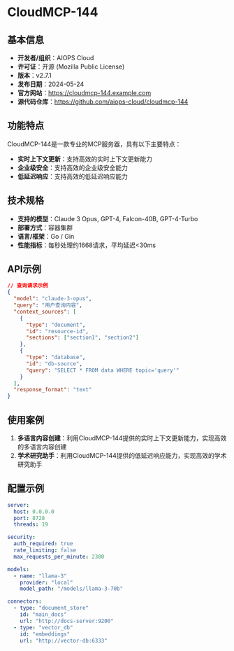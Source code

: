 # CloudMCP-144

## 基本信息

- **开发者/组织**：AIOPS Cloud
- **许可证**：开源 (Mozilla Public License)
- **版本**：v2.7.1
- **发布日期**：2024-05-24
- **官方网站**：https://cloudmcp-144.example.com
- **源代码仓库**：https://github.com/aiops-cloud/cloudmcp-144

## 功能特点

CloudMCP-144是一款专业的MCP服务器，具有以下主要特点：

- **实时上下文更新**：支持高效的实时上下文更新能力
- **企业级安全**：支持高效的企业级安全能力
- **低延迟响应**：支持高效的低延迟响应能力


## 技术规格

- **支持的模型**：Claude 3 Opus, GPT-4, Falcon-40B, GPT-4-Turbo
- **部署方式**：容器集群
- **语言/框架**：Go / Gin
- **性能指标**：每秒处理约1668请求，平均延迟<30ms

## API示例

```json
// 查询请求示例
{
  "model": "claude-3-opus",
  "query": "用户查询内容",
  "context_sources": [
    {
      "type": "document",
      "id": "resource-id",
      "sections": ["section1", "section2"]
    },
    {
      "type": "database",
      "id": "db-source",
      "query": "SELECT * FROM data WHERE topic='query'"
    }
  ],
  "response_format": "text"
}
```

## 使用案例

1. **多语言内容创建**：利用CloudMCP-144提供的实时上下文更新能力，实现高效的多语言内容创建
2. **学术研究助手**：利用CloudMCP-144提供的低延迟响应能力，实现高效的学术研究助手


## 配置示例

```yaml
server:
  host: 0.0.0.0
  port: 8728
  threads: 19

security:
  auth_required: true
  rate_limiting: false
  max_requests_per_minute: 2380

models:
  - name: "llama-3"
    provider: "local"
    model_path: "/models/llama-3-70b"

connectors:
  - type: "document_store"
    id: "main_docs"
    url: "http://docs-server:9200"
  - type: "vector_db"
    id: "embeddings"
    url: "http://vector-db:6333"
```